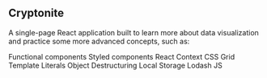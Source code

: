 
## Cryptonite

A single-page React application built to learn more about data visualization and practice some more advanced concepts, such as:

Functional components
Styled components
React Context
CSS Grid
Template Literals
Object Destructuring
Local Storage
Lodash JS